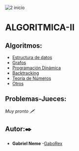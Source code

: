 ![2 inicio](https://user-images.githubusercontent.com/80688833/128616177-c6121577-abc6-4b54-aac5-2dd545f78dd5.png)
# ALGORITMICA-II
## Algoritmos:

- [Estructura de datos](ContenidoMateria/Estructura_de_datos)
- [Grafos](ContenidoMateria/Grafos)
- [Programación Dinámica](ContenidoMateria/ProgramacionDinamica)
- [Backtracking](ContenidoMateria/Backtracking)
- [Teoría de Números](ContenidoMateria/TeoriaDeNumeros)
- [Otros](ContenidoMateria/Otros)
## Problemas-Jueces:
_Muy pronto 🗡️_

## Autor:✒️

* **Gabriel Neme** -[GaboRex](https://github.com/GaboRex)

